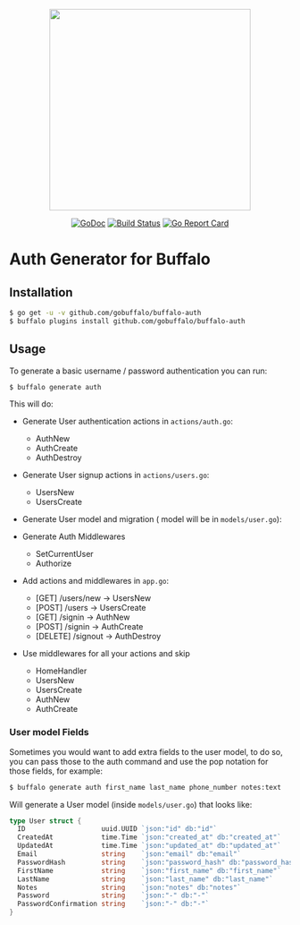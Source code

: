<p align="center"><img src="https://github.com/gobuffalo/buffalo/blob/master/logo.svg" width="360"></p>

<p align="center">
  <a href="https://godoc.org/github.com/gobuffalo/buffalo-auth"><img src="https://godoc.org/github.com/gobuffalo/buffalo-auth?status.svg" alt="GoDoc"></a>
  <a href="https://travis-ci.org/gobuffalo/buffalo-auth"><img src="https://travis-ci.org/gobuffalo/buffalo-auth.svg?branch=master" alt="Build Status"></a>
  <a href="https://goreportcard.com/report/github.com/gobuffalo/buffalo-auth"><img src="https://goreportcard.com/badge/github.com/gobuffalo/buffalo-auth" alt="Go Report Card" /></a>
</p>



# Auth Generator for Buffalo


## Installation

```bash
$ go get -u -v github.com/gobuffalo/buffalo-auth
$ buffalo plugins install github.com/gobuffalo/buffalo-auth
```

## Usage

To generate a basic username / password authentication you can run:

```bash
$ buffalo generate auth
```

This will do:

- Generate User authentication actions in `actions/auth.go`:
  - AuthNew
  - AuthCreate
  - AuthDestroy

- Generate User signup actions in `actions/users.go`:
  - UsersNew
  - UsersCreate

- Generate User model and migration ( model will be in `models/user.go`):

- Generate Auth Middlewares
  - SetCurrentUser
  - Authorize

- Add actions and middlewares in `app.go`:
  - [GET] /users/new -> UsersNew
  - [POST] /users -> UsersCreate
  - [GET] /signin -> AuthNew
  - [POST] /signin -> AuthCreate
  - [DELETE] /signout -> AuthDestroy

- Use middlewares for all your actions and skip
  - HomeHandler
  - UsersNew
  - UsersCreate
  - AuthNew
  - AuthCreate

### User model Fields

Sometimes you would want to add extra fields to the user model, to do so, you can pass those to the auth command and use the pop notation for those fields, for example:

```bash
$ buffalo generate auth first_name last_name phone_number notes:text
```

Will generate a User model (inside `models/user.go`) that looks like:

```go
type User struct {
  ID                   uuid.UUID `json:"id" db:"id"`
  CreatedAt            time.Time `json:"created_at" db:"created_at"`
  UpdatedAt            time.Time `json:"updated_at" db:"updated_at"`
  Email                string    `json:"email" db:"email"`
  PasswordHash         string    `json:"password_hash" db:"password_hash"`
  FirstName            string    `json:"first_name" db:"first_name"`
  LastName             string    `json:"last_name" db:"last_name"`
  Notes                string    `json:"notes" db:"notes"`
  Password             string    `json:"-" db:"-"`
  PasswordConfirmation string    `json:"-" db:"-"`
}
```
